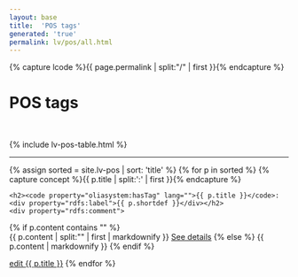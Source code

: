 ```yaml
---
layout: base
title:  'POS tags'
generated: 'true'
permalink: lv/pos/all.html
---
```


{% capture lcode %}{{ page.permalink | split:"/" | first }}{% endcapture %}

# POS tags

<span about="." property="rdf:type" resource="owl:Ontology">
	<span property="owl:imports" resource="
https://www.w3.org/2012/pyRdfa/extract?uri=http://universaldependencies.org/docs/u/pos/all.html&format=xml&rdfagraph=output&vocab_expansion=false&rdfa_lite=false&embedded_rdf=true&space_preserve=false&vocab_cache=true&vocab_cache_report=false&vocab_cache_refresh=false"/>
	</span>
<span about="#pos_{{ lcode }}" property="rdfs:label" style="visibility: hidden">{{ page.title }}</span>
<span about="#pos_{{ lcode }}" property="rdfs:subClassOf" resource="_:{{ lcode }}">
	<span about="_:{{ lcode }}" property="rdf:type" resource="owl:Restriction">
		<span property="owl:onProperty" resource="http://purl.org/dc/terms/language"/>
		<span property="owl:hasValue" lang=""  style="visibility: hidden">{{ lcode }}</span>
	</span>
</span>

{% include lv-pos-table.html %}

----------

{% assign sorted = site.lv-pos | sort: 'title' %}
{% for p in sorted %}
{% capture concept %}{{ p.title | split:':' | first }}{% endcapture %}
<div about="#{{ p.title | url_encode}}_{{ lcode }}" property="rdf:type" resource="#pos_{{ lcode }}">
	<div property="rdf:type" resource="../../u/pos/all.html#{{ concept }}"/>
	<a id="al-{{ lcode }}-pos/{{ p.title }}" class="al-dest"/>

	<h2><code property="oliasystem:hasTag" lang="">{{ p.title }}</code>: <div property="rdfs:label">{{ p.shortdef }}</div></h2>
	<div property="rdfs:comment">
{% if p.content contains "<!--details-->" %}    
{{ p.content | split:"<!--details-->" | first | markdownify }}
		<a property="rdfs:seeAlso" href="{{ p.title }}" class="al-doc">See details</a>
{% else %}
{{ p.content | markdownify }}
{% endif %}
	</div>
	<a href="{{ site.git_edit }}/{% if p.collection %}{{ p.relative_path }}{% else %}{{ p.path }}{% endif %}" target="#">edit {{ p.title }}</a>
{% endfor %}

